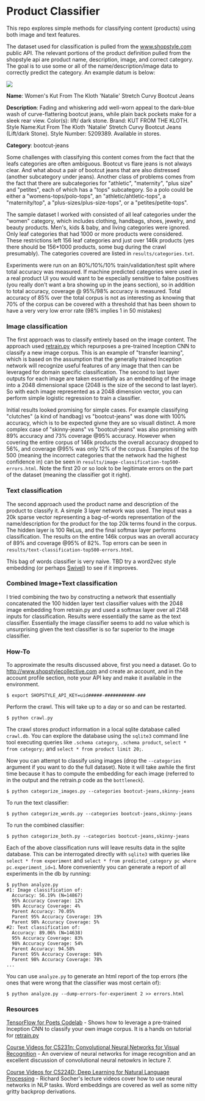 # Product Classifier 

This repo explores simple methods for classifying content (products) using both image and text features.

The dataset used for classification is pulled from the www.shopstyle.com public API.  The relevant portions of the product definition pulled from the shopstyle api are product name, description, image, and correct category.  The goal is to use some or all of the name/description/image data to correctly predict the category.  An example datum is below:

<img src="https://img.shopstyle-cdn.com/sim/4f/41/4f41ca111ba265702f1d416ea79aebd2_medium/kut-from-the-kloth-womens-natalie-stretch-curvy-bootcut-jeans.jpg"/>

**Name**: Women's Kut From The Kloth 'Natalie' Stretch Curvy Bootcut Jeans

**Description**: Fading and whiskering add well-worn appeal to the dark-blue wash of curve-flattering bootcut jeans, while plain back pockets make for a sleek rear view. Color(s): lift/ dark stone. Brand: KUT FROM THE KLOTH. Style Name:Kut From The Kloth 'Natalie' Stretch Curvy Bootcut Jeans (Lift/dark Stone). Style Number: 5209389. Available in stores.

**Category**: bootcut-jeans

Some challenges with classifying this content comes from the fact that the leafs categories are often ambiguous.  Bootcut vs flare jeans is not always clear.  And what about a pair of bootcut jeans that are also distressed (another subcategory under jeans).  Another class of problems comes from the fact that there are subcategories for "athletic", "maternity", "plus size" and "petites", each of which has a "tops" subcategory.  So a polo could be either a "womens-tops/polo-tops", an "athletic/ahtletic-tops", a "maternity/top", a "plus-sizes/plus-size-tops", or a "petites/petite-tops".

The sample dataset I worked with consisted of all leaf categories under the "women" category, which includes clothing, handbags, shoes, jewelry, and beauty products.  Men's, kids & baby, and living categories were ignored.  Only leaf categories that had 1000 or more products were considered.  These restrictions left 156 leaf categories and just over 146k products (yes there should be 156*1000 products, some bug during the crawl presumably).  The categories covered are listed in `results/categories.txt`.

Experiments were run on an 80%/10%/10% train/validation/test split where total accuracy was measured.  If machine predicted categories were used in a real product UI you would want to be especially sensitive to false positives (you really don't want a bra showing up in the jeans section), so in addition to total accuracy, coverage @ 95%/98% accuracy is measured.  Total accuracy of 85% over the total corpus is not as interesting as knowing that 70% of the corpus can be covered with a threshold that has been shown to have a very very low error rate (98% implies 1 in 50 mistakes)

### Image classification

The first approach was to classify entirely based on the image content.  The approach used [retrain.py](https://github.com/tensorflow/tensorflow/tree/master/tensorflow/examples/image_retraining) which repurposes a pre-trained Inception CNN to classify a new image corpus.  This is an example of "transfer learning", which is based on the assumption that the generally trained Inception network will recognize useful features of any image that then can be leveraged for domain specific classification.  The second to last layer outputs for each image are taken essentially as an embedding of the image into a 2048 dimensional space (2048 is the size of the second to last layer).  So with each image represented as a 2048 dimension vector, you can perform simple logistic regression to train a classifier.

Initial results looked promising for simple cases.  For example classifying "clutches" (a kind of handbag) vs "bootcut-jeans" was done with 100% accuracy, which is to be expected givne they are so visuall distinct.  A more complex case of "skinny-jeans" vs "bootcut-jeans" was also promising with 89% accuracy and 73% coverage @95% accuracy.  However when covering the entire corpus of 146k products the overall accuracy dropped to 56%, and coverage @95% was only 12% of the corpus.  Examples of the top 500 (meaning the incorrect categories that the network had the highest confidence in) can be seen in `results/image-classification-top500-errors.html`.  Note the first 20 or so look to be legitimate errors on the part of the dataset (meaning the classifier got it right).

### Text classification

The second approach used the product name and description of the product to classify it.  A simple 3 layer network was used.  The input was a 20k sparse vector representing a bag-of-words representation of the name/description for the product for the top 20k terms found in the corpus.  The hidden layer is 100 ReLus, and the final softmax layer performs classification.  The results on the entire 146k corpus was an overall accuracy of 89% and coverage @95% of 82%.  Top errors can be seen in `results/text-classification-top500-errors.html`.

This bag of words classifier is very naive.  TBD try a word2vec style embedding (or perhaps [Swivel](https://github.com/tensorflow/models/tree/master/swivel)) to see if it improves.

### Combined Image+Text classification

I tried combining the two by constructing a network that essentially concatenated the 100 hidden layer text classifier values with the 2048 image embedding from retrain.py and used a softmax layer over all 2148 inputs for classification.  Results were essentially the same as the text classifier.  Essentially the image classifier seems to add no value which is unsurprising given the text classifier is so far superior to the image classifier.

### How-To

To approximate the results discussed above, first you need a dataset.  Go to http://www.shopstylecollective.com and create an account, and in the account profile section, note your API key and make it available in the environment.

    $ export SHOPSTYLE_API_KEY=uid#####-###########-###

Perform the crawl.  This will take up to a day or so and can be restarted.

    $ python crawl.py

The crawl stores product information in a local sqlite database called `crawl.db`.  You can explore the database using the `sqlite3` command line tool executing queries like `.schema category`, `.schema product`, `select * from category;` and `select * from product limit 20;`.

Now you can attempt to classify using images (drop the `--categories` argument if you want to do the full dataset).  Note it will take awhile the first time because it has to compute the embedding for each image (referred to in the output and the retrain.p code as the `bottleneck`).

    $ python categorize_images.py --categories bootcut-jeans,skinny-jeans

To run the text classifier:

    $ python categorize_words.py --categories bootcut-jeans,skinny-jeans

To run the combined classifier:

    $ python categorize_both.py --categories bootcut-jeans,skinny-jeans

Each of the above classification runs will leave results data in the sqlite database.  This can be interrogated directly with `sqlite3` with queries like `select * from experiment` and `select * from predicted_category pc where pc.experiment_id=1`.  More conveniently you can generate a report of all experiments in the db by running:

    $ python analyze.py
	#1: Image classification of: 
	  Accuracy: 56.19% (N=14867)
	  95% Accuracy Coverage: 12%
	  98% Accuracy Coverage: 4%
	  Parent Accuracy: 70.05%
	  Parent 95% Accuracy Coverage: 19%
	  Parent 98% Accuracy Coverage: 5%
	#2: Text classification of: 
	  Accuracy: 89.06% (N=14638)
	  95% Accuracy Coverage: 83%
	  98% Accuracy Coverage: 54%
	  Parent Accuracy: 94.58%
	  Parent 95% Accuracy Coverage: 98%
	  Parent 98% Accuracy Coverage: 78%
	...

You can use `analyze.py` to generate an html report of the top errors (the ones that were wrong that the classifier was most certain of):

    $ python analyze.py --dump-errors-for-experiment 2 >> errors.html

### Resources

[TensorFlow for Poets Codelab](https://codelabs.developers.google.com/codelabs/tensorflow-for-poets/#0) - Shows how to leverage a pre-trained Inception CNN to classify your own image corpus.  It is a hands on tutorial for [retrain.py](https://github.com/tensorflow/tensorflow/tree/master/tensorflow/examples/image_retraining)

[Course Videos for CS231n: Convolutional Neural Networks for Visual Recognition](https://www.youtube.com/playlist?list=PLLvH2FwAQhnpj1WEB-jHmPuUeQ8mX-XXG) - An overview of neural networks for image recognition and an excellent discussion of convolutional neural netowkrs in lecture 7.

[Course Videos for CS224D: Deep Learning for Natural Language Processing](https://www.youtube.com/playlist?list=PLlJy-eBtNFt4CSVWYqscHDdP58M3zFHIG) - Richard Socher's lecture videos cover how to use neural networks in NLP tasks.  Word embeddings are covered as well as some nitty gritty backprop derivations.
